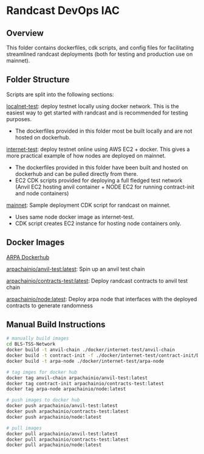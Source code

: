 # Randcast DevOps IAC

## Overview

This folder contains dockerfiles, cdk scripts, and config files for facilitating streamlined randcast deployments (both for testing and production use on mainnet).

## Folder Structure

Scripts are split into the following sections:

[localnet-test](./localnet-test/README.md): deploy testnet locally using docker network. This is the easiest way to get started with randcast and is recommended for testing purposes.

- The dockerfiles provided in this folder most be built locally and are not hosted on dockerhub.

[internet-test](./internet-test/README.md): deploy testnet online using AWS EC2 + docker. This gives a more practical example of how nodes are deployed on mainnet.

- The dockerfiles provided in this folder have been built and hosted on dockerhub and can be pulled directly from there.
- EC2 CDK scripts provided for deploying a full fledged test network (Anvil EC2 hosting anvil container + NODE EC2 for running contract-init and  node containers)

[mainnet](./mainnet/README.md): Sample deployment CDK script for randcast on mainnet.

- Uses same node docker image as internet-test.
- CDK script creates EC2 instance for hosting node containers only.

## Docker Images

[ARPA Dockerhub](https://hub.docker.com/u/arpachainio)

[arpachainio/anvil-test:latest](https://hub.docker.com/r/arpachainio/anvil-test/tags): Spin up an anvil test chain

[arpachainio/contracts-test:latest](https://hub.docker.com/r/arpachainio/contracts-test/tags): Deploy randcast contracts to anvil test chain

[arpachainio/node:latest](https://hub.docker.com/r/arpachainio/node/tags): Deploy arpa node that interfaces with the deployed contracts to generate randomness

## Manual Build Instructions

```bash
# manually build images
cd BLS-TSS-Network
docker build -t anvil-chain ./docker/internet-test/anvil-chain
docker build -t contract-init -f ./docker/internet-test/contract-init/Dockerfile .
docker build -t arpa-node ./docker/internet-test/arpa-node

# tag imges for docker hub
docker tag anvil-chain arpachainio/anvil-test:latest
docker tag contract-init arpachainio/contracts-test:latest
docker tag arpa-node arpachainio/node:latest

# push images to docker hub
docker push arpachainio/anvil-test:latest
docker push arpachainio/contracts-test:latest
docker push arpachainio/node:latest

# pull images
docker pull arpachainio/anvil-test:latest
docker pull arpachainio/contracts-test:latest
docker pull arpachainio/node:latest
```
